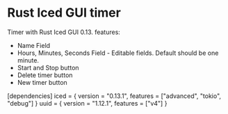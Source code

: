 # Rust Iced GUI timer

Timer with Rust Iced GUI 0.13. features:

- Name Field
- Hours, Minutes, Seconds Field - Editable fields. Default should be one minute.
- Start and Stop button
- Delete timer button
- New timer button

[dependencies]
iced = { version = "0.13.1", features = ["advanced", "tokio", "debug"] }
uuid = { version = "1.12.1", features = ["v4"] }
